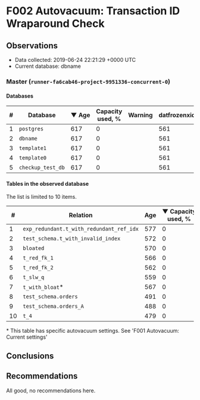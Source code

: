 # F002 Autovacuum: Transaction ID Wraparound Check #

## Observations ##
- Data collected: 2019-06-24 22:21:29 +0000 UTC
- Current database: dbname




### Master (`runner-fa6cab46-project-9951336-concurrent-0`) ###


#### Databases ####


| \# | Database | &#9660;&nbsp;Age | Capacity used, % | Warning | datfrozenxid |
|--|--------|-----|------------------|---------|--------------|
| 1 |`postgres`|617 |0 |  |561 |
| 2 |`dbname`|617 |0 |  |561 |
| 3 |`template1`|617 |0 |  |561 |
| 4 |`template0`|617 |0 |  |561 |
| 5 |`checkup_test_db`|617 |0 |  |561 |


#### Tables in the observed database ####
The list is limited to 10 items.

| \# | Relation | Age | &#9660;&nbsp;Capacity used, % | Warning |rel_relfrozenxid | toast_relfrozenxid |
|---|-------|-----|------------------|---------|-----------------|--------------------|
| 1 |`exp_redundant.t_with_redundant_ref_idx` |577 |0 |  |601 |0 |
| 2 |`test_schema.t_with_invalid_index` |572 |0 |  |606 |0 |
| 3 |`bloated` |570 |0 |  |608 |0 |
| 4 |`t_red_fk_1` |566 |0 |  |612 |0 |
| 5 |`t_red_fk_2` |562 |0 |  |616 |0 |
| 6 |`t_slw_q` |559 |0 |  |619 |0 |
| 7 |`t_with_bloat`\* |567 |0 |  |611 |0 |
| 8 |`test_schema.orders` |491 |0 |  |687 |0 |
| 9 |`test_schema.orders_A` |488 |0 |  |690 |0 |
| 10 |`t_4` |479 |0 |  |699 |0 |


\* This table has specific autovacuum settings. See 'F001 Autovacuum: Current settings'


## Conclusions ##
 


## Recommendations ##
  All good, no recommendations here.
 

